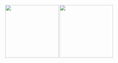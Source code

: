 <p>
  <a href="https://github.com/username">
    <img
      align="left"
      height="170px"
      src="https://github-readme-stats-skybq.vercel.app/api?username=skybq&count_private=true&show_icons=true&theme=synthwave&include_all_commits=true"
    />
  </a>
  <a href="https://github.com/username">
    <img
      align="left"
      height="170px"
      src="https://github-readme-stats-skybq.vercel.app/api/top-langs/?username=skybq&layout=compact&theme=synthwave&count_private=true&include_all_commits=true"
    />
  </a>
</p>
